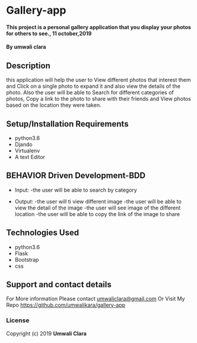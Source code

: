 # Gallery-app
#### This project is a personal gallery application that you display your photos for others to see., 11 october,2019
#### By **umwali clara**
## Description
this application will help the user to View different photos that interest them and Click on a single photo to expand it and also view the details of the photo. Also the user will be able to Search for different categories of photos, Copy a link to the photo to share with their friends and View photos based on the location they were taken.
## Setup/Installation Requirements
* python3.6
* Djando
* Virtualenv
* A text Editor

## BEHAVIOR Driven Development-BDD
* Input:
    -the user will be able to search by category  
    
* Output:
    -the user will ti view different image
    -the user will be able to view the detail of the image
    -the user will see image of the different location
    -the user will be able to copy the link of the image to share

## Technologies Used
* python3.6
* Flask
* Bootstrap
* css
## Support and contact details
For More information Please contact umwaliclara@gmail.com Or Visit My Repo https://github.com/umwalikara/gallery-app

### License
Copyright (c) 2019 **Umwali Clara**